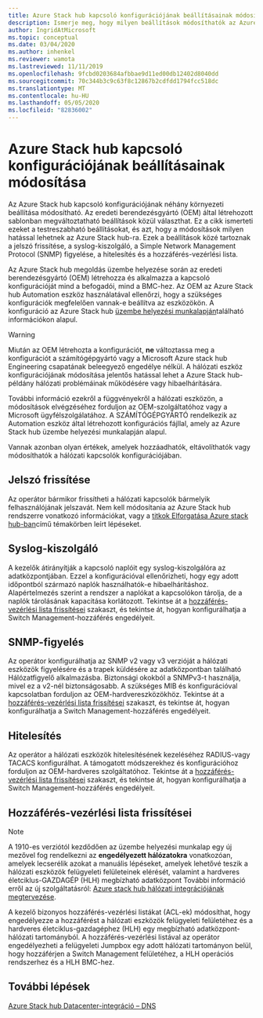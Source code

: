 ```yaml
---
title: Azure Stack hub kapcsoló konfigurációjának beállításainak módosítása
description: Ismerje meg, hogy milyen beállítások módosíthatók az Azure Stack hub kapcsoló konfigurációjában.
author: IngridAtMicrosoft
ms.topic: conceptual
ms.date: 03/04/2020
ms.author: inhenkel
ms.reviewer: wamota
ms.lastreviewed: 11/11/2019
ms.openlocfilehash: 9fcbd0203684afbbae9d11ed00db12402d8040dd
ms.sourcegitcommit: 70c344b3c9c63f8c12867b2cdfdd1794fcc518dc
ms.translationtype: MT
ms.contentlocale: hu-HU
ms.lasthandoff: 05/05/2020
ms.locfileid: "82836002"
---
```

# <a name="change-settings-on-your-azure-stack-hub-switch-configuration"></a>Azure Stack hub kapcsoló konfigurációjának beállításainak módosítása

Az Azure Stack hub kapcsoló konfigurációjának néhány környezeti beállítása módosítható. Az eredeti berendezésgyártó (OEM) által létrehozott sablonban megváltoztatható beállítások közül választhat. Ez a cikk ismerteti ezeket a testreszabható beállításokat, és azt, hogy a módosítások milyen hatással lehetnek az Azure Stack hub-ra. Ezek a beállítások közé tartoznak a jelszó frissítése, a syslog-kiszolgáló, a Simple Network Management Protocol (SNMP) figyelése, a hitelesítés és a hozzáférés-vezérlési lista.

Az Azure Stack hub megoldás üzembe helyezése során az eredeti berendezésgyártó (OEM) létrehozza és alkalmazza a kapcsoló konfigurációját mind a befogadói, mind a BMC-hez. Az OEM az Azure Stack hub Automation eszköz használatával ellenőrzi, hogy a szükséges konfigurációk megfelelően vannak-e beállítva az eszközökön. A konfiguráció az Azure Stack hub [üzembe helyezési munkalapján](azure-stack-deployment-worksheet.md)található információkon alapul.

> [!Warning]  
> Miután az OEM létrehozta a konfigurációt, **ne** változtassa meg a konfigurációt a számítógépgyártó vagy a Microsoft Azure stack hub Engineering csapatának beleegyező engedélye nélkül. A hálózati eszköz konfigurációjának módosítása jelentős hatással lehet a Azure Stack hub-példány hálózati problémáinak működésére vagy hibaelhárítására.
>
> További információ ezekről a függvényekről a hálózati eszközön, a módosítások elvégzéséhez forduljon az OEM-szolgáltatóhoz vagy a Microsoft ügyfélszolgálatához. A SZÁMÍTÓGÉPGYÁRTÓ rendelkezik az Automation eszköz által létrehozott konfigurációs fájllal, amely az Azure Stack hub üzembe helyezési munkalapján alapul.

Vannak azonban olyan értékek, amelyek hozzáadhatók, eltávolíthatók vagy módosíthatók a hálózati kapcsolók konfigurációjában.

## <a name="password-update"></a>Jelszó frissítése

Az operátor bármikor frissítheti a hálózati kapcsolók bármelyik felhasználójának jelszavát. Nem kell módosítania az Azure Stack hub rendszerre vonatkozó információkat, vagy a [titkok Elforgatása Azure stack hub-ban](azure-stack-rotate-secrets.md)című témakörben leírt lépéseket.

## <a name="syslog-server"></a>Syslog-kiszolgáló

A kezelők átirányítják a kapcsoló naplóit egy syslog-kiszolgálóra az adatközpontjában. Ezzel a konfigurációval ellenőrizheti, hogy egy adott időpontból származó naplók használhatók-e hibaelhárításhoz. Alapértelmezés szerint a rendszer a naplókat a kapcsolókon tárolja, de a naplók tárolásának kapacitása korlátozott. Tekintse át a [hozzáférés-vezérlési lista frissítései](#access-control-list-updates) szakaszt, és tekintse át, hogyan konfigurálhatja a Switch Management-hozzáférés engedélyeit.

## <a name="snmp-monitoring"></a>SNMP-figyelés

Az operátor konfigurálhatja az SNMP v2 vagy v3 verzióját a hálózati eszközök figyelésére és a trapek küldésére az adatközpontban található Hálózatfigyelő alkalmazásba. Biztonsági okokból a SNMPv3-t használja, mivel ez a v2-nél biztonságosabb. A szükséges MIB és konfigurációval kapcsolatban forduljon az OEM-hardvereszközökhöz. Tekintse át a [hozzáférés-vezérlési lista frissítései](#access-control-list-updates) szakaszt, és tekintse át, hogyan konfigurálhatja a Switch Management-hozzáférés engedélyeit.

## <a name="authentication"></a>Hitelesítés

Az operátor a hálózati eszközök hitelesítésének kezeléséhez RADIUS-vagy TACACS konfigurálhat. A támogatott módszerekhez és konfigurációhoz forduljon az OEM-hardveres szolgáltatóhoz. Tekintse át a [hozzáférés-vezérlési lista frissítései](#access-control-list-updates) szakaszt, és tekintse át, hogyan konfigurálhatja a Switch Management-hozzáférés engedélyeit.

## <a name="access-control-list-updates"></a>Hozzáférés-vezérlési lista frissítései

> [!NOTE]
> A 1910-es verziótól kezdődően az üzembe helyezési munkalap egy új mezővel fog rendelkezni az **engedélyezett hálózatokra** vonatkozóan, amelyek lecserélik azokat a manuális lépéseket, amelyek lehetővé teszik a hálózati eszközök felügyeleti felületeinek elérését, valamint a hardveres életciklus-GAZDAGÉP (HLH) megbízható adatközpont További információ erről az új szolgáltatásról: [Azure stack hub hálózati integrációjának megtervezése](azure-stack-network.md#permitted-networks).

A kezelő bizonyos hozzáférés-vezérlési listákat (ACL-ek) módosíthat, hogy engedélyezze a hozzáférést a hálózati eszközök felügyeleti felületéhez és a hardveres életciklus-gazdagéphez (HLH) egy megbízható adatközpont-hálózati tartományból. A hozzáférés-vezérlési listával az operátor engedélyezheti a felügyeleti Jumpbox egy adott hálózati tartományon belül, hogy hozzáférjen a Switch Management felületéhez, a HLH operációs rendszerhez és a HLH BMC-hez.

## <a name="next-steps"></a>További lépések

[Azure Stack hub Datacenter-integráció – DNS](azure-stack-integrate-dns.md)
